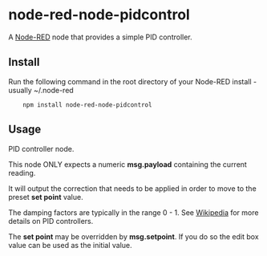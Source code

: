 node-red-node-pidcontrol
========================

A <a href="http://nodered.org" target="_new">Node-RED</a> node that provides a simple PID controller.

Install
-------

Run the following command in the root directory of your Node-RED install - usually ~/.node-red

        npm install node-red-node-pidcontrol


Usage
-----

PID controller node.

This node ONLY expects a numeric **msg.payload** containing the current reading.

It will output the correction that needs to be applied in order to move to the preset **set point** value.

The damping factors are typically in the range 0 - 1.
See <a href="https://en.wikipedia.org/wiki/PID_controller" target="_new">Wikipedia</a> for more details on PID controllers.

The **set point** may be overridden by **msg.setpoint**. If you do so the edit box value can be used as the initial value.
